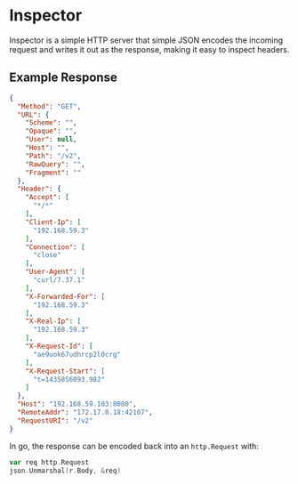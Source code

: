 # Inspector

Inspector is a simple HTTP server that simple JSON encodes the incoming request and writes it out as the response, making it easy to inspect headers.

## Example Response

```json
{
  "Method": "GET",
  "URL": {
    "Scheme": "",
    "Opaque": "",
    "User": null,
    "Host": "",
    "Path": "/v2",
    "RawQuery": "",
    "Fragment": ""
  },
  "Header": {
    "Accept": [
      "*/*"
    ],
    "Client-Ip": [
      "192.168.59.3"
    ],
    "Connection": [
      "close"
    ],
    "User-Agent": [
      "curl/7.37.1"
    ],
    "X-Forwarded-For": [
      "192.168.59.3"
    ],
    "X-Real-Ip": [
      "192.168.59.3"
    ],
    "X-Request-Id": [
      "ae9uok67udhrcp2l0crg"
    ],
    "X-Request-Start": [
      "t=1435856093.982"
    ]
  },
  "Host": "192.168.59.103:8080",
  "RemoteAddr": "172.17.0.18:42107",
  "RequestURI": "/v2"
}
```

In go, the response can be encoded back into an `http.Request` with:

```go
var req http.Request
json.Unmarshal(r.Body, &req)
```
